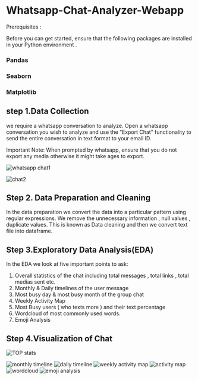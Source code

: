 # Whatsapp-Chat-Analyzer-Webapp

Prerequisites :

Before you can get started, ensure that the following packages are installed in your Python environment .
### Pandas
### Seaborn
### Matplotlib

## step 1.Data Collection
we require a whatsapp conversation to analyze. Open a whatsapp conversation you wish to analyze and use the “Export Chat” functionality to send the entire conversation in text format to your email ID.

Important Note: When prompted by whatsapp, ensure that you do not export any media otherwise it might take ages to export.


![whatsapp chat1](https://user-images.githubusercontent.com/68411214/171998796-b2e02e84-49e1-4df8-8f04-3018bc14de3e.png)

![chat2](https://user-images.githubusercontent.com/68411214/171998818-c2577d27-9f06-4edd-8645-058e6e46f252.png)

## Step 2. Data Preparation and Cleaning

In the data preparation we convert the data into a particular pattern using regular expressions. We remove the unnecessary information , null values , duplicate values. This is known as Data cleaning and then we convert text file into dataframe. 

## Step 3.Exploratory Data Analysis(EDA)

In the EDA we look at five important points to ask:
1. Overall statistics of the chat including total messages , total links , total medias sent etc.
2. Monthly & Daily timelines of the user message
3. Most busy day & most busy month of the group chat
4. Weekly Activity Map
5. Most Busy users ( who texts more ) and their text percentage
6. Wordcloud of most commonly used words.
7. Emoji Analysis

## Step 4.Visualization of Chat 

![TOP stats](https://user-images.githubusercontent.com/68411214/171999246-b445f1e9-f485-4f2a-ad0e-82c66ee8b5b1.png)

![monthly timeline](https://user-images.githubusercontent.com/68411214/171999251-c887a5c7-b384-43c0-8b8b-ea686686dd1d.png)
![daily timeline](https://user-images.githubusercontent.com/68411214/171999252-6b345126-25a5-40fe-b00b-5f1c4d9ef0f7.png)
![weekly activity map](https://user-images.githubusercontent.com/68411214/171999254-82464c1e-7b9a-49b0-a8ec-363cc34752e4.png)
![activity map](https://user-images.githubusercontent.com/68411214/171999257-b8b01aa9-4516-44e7-b0fc-109675189042.png)
![wordcloud](https://user-images.githubusercontent.com/68411214/171999272-2dc6f24f-9cf7-4bdf-8263-1b3c2bbac788.png)
![emoji analysis](https://user-images.githubusercontent.com/68411214/171999275-d67a26e5-f35f-41de-a7bb-47a0e504a2cc.png)



